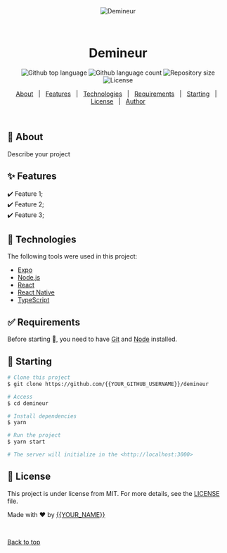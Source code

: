 <div align="center" id="top"> 
  <img src="./.github/app.gif" alt="Demineur" />

  &#xa0;

  <!-- <a href="https://demineur.netlify.app">Demo</a> -->
</div>

<h1 align="center">Demineur</h1>

<p align="center">
  <img alt="Github top language" src="https://img.shields.io/github/languages/top/{{YOUR_GITHUB_USERNAME}}/demineur?color=56BEB8">

  <img alt="Github language count" src="https://img.shields.io/github/languages/count/{{YOUR_GITHUB_USERNAME}}/demineur?color=56BEB8">

  <img alt="Repository size" src="https://img.shields.io/github/repo-size/{{YOUR_GITHUB_USERNAME}}/demineur?color=56BEB8">

  <img alt="License" src="https://img.shields.io/github/license/{{YOUR_GITHUB_USERNAME}}/demineur?color=56BEB8">

  <!-- <img alt="Github issues" src="https://img.shields.io/github/issues/{{YOUR_GITHUB_USERNAME}}/demineur?color=56BEB8" /> -->

  <!-- <img alt="Github forks" src="https://img.shields.io/github/forks/{{YOUR_GITHUB_USERNAME}}/demineur?color=56BEB8" /> -->

  <!-- <img alt="Github stars" src="https://img.shields.io/github/stars/{{YOUR_GITHUB_USERNAME}}/demineur?color=56BEB8" /> -->
</p>

<!-- Status -->

<!-- <h4 align="center"> 
	🚧  Demineur 🚀 Under construction...  🚧
</h4> 

<hr> -->

<p align="center">
  <a href="#dart-about">About</a> &#xa0; | &#xa0; 
  <a href="#sparkles-features">Features</a> &#xa0; | &#xa0;
  <a href="#rocket-technologies">Technologies</a> &#xa0; | &#xa0;
  <a href="#white_check_mark-requirements">Requirements</a> &#xa0; | &#xa0;
  <a href="#checkered_flag-starting">Starting</a> &#xa0; | &#xa0;
  <a href="#memo-license">License</a> &#xa0; | &#xa0;
  <a href="https://github.com/{{YOUR_GITHUB_USERNAME}}" target="_blank">Author</a>
</p>

<br>

## :dart: About ##

Describe your project

## :sparkles: Features ##

:heavy_check_mark: Feature 1;\
:heavy_check_mark: Feature 2;\
:heavy_check_mark: Feature 3;

## :rocket: Technologies ##

The following tools were used in this project:

- [Expo](https://expo.io/)
- [Node.js](https://nodejs.org/en/)
- [React](https://pt-br.reactjs.org/)
- [React Native](https://reactnative.dev/)
- [TypeScript](https://www.typescriptlang.org/)

## :white_check_mark: Requirements ##

Before starting :checkered_flag:, you need to have [Git](https://git-scm.com) and [Node](https://nodejs.org/en/) installed.

## :checkered_flag: Starting ##

```bash
# Clone this project
$ git clone https://github.com/{{YOUR_GITHUB_USERNAME}}/demineur

# Access
$ cd demineur

# Install dependencies
$ yarn

# Run the project
$ yarn start

# The server will initialize in the <http://localhost:3000>
```

## :memo: License ##

This project is under license from MIT. For more details, see the [LICENSE](LICENSE.md) file.


Made with :heart: by <a href="https://github.com/{{YOUR_GITHUB_USERNAME}}" target="_blank">{{YOUR_NAME}}</a>

&#xa0;

<a href="#top">Back to top</a>
